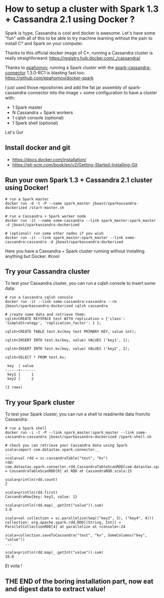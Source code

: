 # How to setup a cluster with Spark 1.3 + Cassandra 2.1 using Docker ?

Spark is hype, Cassandra is cool and docker is awesome. Let's have some "fun" with all of this to be able to try machine learning without the pain to install C* and Spark on your computer.

Thanks to this official docker image of C*, running a Cassandra cluster is really straighforward: https://registry.hub.docker.com/_/cassandra/

Thanks to [epahomov](https://github.com/epahomov/docker-spark), running a Spark cluster with the [spark-cassandra-connector](https://github.com/datastax/spark-cassandra-connector) 1.3.0-RC1 is blasting fast too: https://github.com/epahomov/docker-spark

I just used those repositories and add the fat jar assembly of spark-cassandra-connector into the image + some configuration to have a cluster with:
* 1 Spark master
* N Cassandra + Spark workers
* 1 cqlsh console (optional)
* 1 Spark shell (optional)

Let's Go!

## Install docker and git
* https://docs.docker.com/installation/
* https://git-scm.com/book/en/v2/Getting-Started-Installing-Git

## Run your own Spark 1.3 + Cassandra 2.1 cluster using Docker!

```
# run a Spark master
docker run -d -t -P --name spark_master jboast/sparkassandra-dockerized /start-master.sh

# run a Cassandra + Spark worker node
docker run -it --name some-cassandra --link spark_master:spark_master -d jboast/sparkassandra-dockerized

# (optional) run some other nodes if you wish
docker run -it --link spark_master:spark_master --link some-cassandra:cassandra -d jboast/sparkassandra-dockerized
```

Here you have a Cassandra + Spark cluster running without installing anything but Docker. #cool

## Try your Cassandra cluster

To test your Cassandra cluster, you can run a cqlsh console to insert some data:

```
# run a Cassandra cqlsh console 
docker run -it --link some-cassandra:cassandra --rm jboast/sparkassandra-dockerized cqlsh cassandra

# create some data and retrieve them:
cqlsh>CREATE KEYSPACE test WITH replication = {'class': 'SimpleStrategy', 'replication_factor': 1 };

cqlsh>CREATE TABLE test.kv(key text PRIMARY KEY, value int);

cqlsh>INSERT INTO test.kv(key, value) VALUES ('key1', 1);

cqlsh>INSERT INTO test.kv(key, value) VALUES ('key2', 2);

cqlsh>SELECT * FROM test.kv;

 key  | value
------+-------
 key1 |     1
 key2 |     2

(2 rows)
```

## Try your Spark cluster

To test your Spark cluster, you can run a shell to read/write data from/to Cassandra:

```
# run a Spark shell 
docker run -i -t -P --link spark_master:spark_master --link some-cassandra:cassandra jboast/sparkassandra-dockerized /spark-shell.sh

# check you can retrieve your Cassandra data using Spark
scala>import com.datastax.spark.connector._
...
scala>val rdd = sc.cassandraTable("test", "kv")
rdd: com.datastax.spark.connector.rdd.CassandraTableScanRDD[com.datastax.spark.connector.CassandraRow] = CassandraTableScanRDD[0] at RDD at CassandraRDD.scala:15

scala>println(rdd.count)
2

scala>println(rdd.first)
CassandraRow{key: key1, value: 1}

scala>println(rdd.map(_.getInt("value")).sum)
3.0

scala>val collection = sc.parallelize(Seq(("key3", 3), ("key4", 4)))
collection: org.apache.spark.rdd.RDD[(String, Int)] = ParallelCollectionRDD[4] at parallelize at <console>:24

scala>collection.saveToCassandra("test", "kv", SomeColumns("key", "value"))
...

scala>println(rdd.map(_.getInt("value")).sum)
10.0
```

Et voila !

## THE END of the boring installation part, now eat and digest data to extract value!
